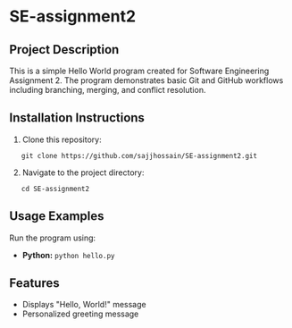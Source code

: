 # SE-assignment2

## Project Description
This is a simple Hello World program created for Software Engineering Assignment 2. The program demonstrates basic Git and GitHub workflows including branching, merging, and conflict resolution.

## Installation Instructions
1. Clone this repository:
```
   git clone https://github.com/sajjhossain/SE-assignment2.git
```
2. Navigate to the project directory:
```
   cd SE-assignment2
```

## Usage Examples
Run the program using:
- **Python:** `python hello.py`


## Features
- Displays "Hello, World!" message
- Personalized greeting message